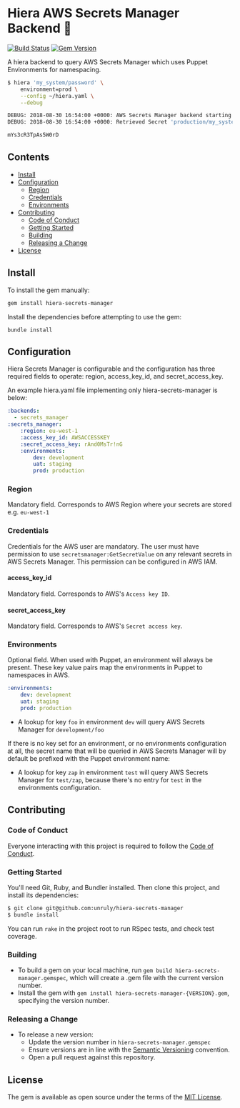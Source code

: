 # Hiera AWS Secrets Manager Backend :key:

[![Build Status](https://travis-ci.org/unruly/hiera-secrets-manager.svg?branch=master)](https://travis-ci.org/unruly/hiera-secrets-manager)
[![Gem Version](https://badge.fury.io/rb/hiera-secrets-manager.svg)](https://badge.fury.io/rb/hiera-secrets-manager)

A hiera backend to query AWS Secrets Manager which uses Puppet Environments for namespacing.

```bash
$ hiera 'my_system/password' \
    environment=prod \
    --config ~/hiera.yaml \
    --debug

DEBUG: 2018-08-30 16:54:00 +0000: AWS Secrets Manager backend starting
DEBUG: 2018-08-30 16:54:00 +0000: Retrieved Secret 'production/my_system/password' with version '2d06f591-ef4c-4e4e-8c6c-5e3668db9180'

mYs3cR3TpAs5W0rD
```

## Contents

- [Install](#install)
- [Configuration](#configuration)
  - [Region](#region)
  - [Credentials](#credentials)
  - [Environments](#environments)
- [Contributing](#contributing)
  - [Code of Conduct](#code-of-conduct)
  - [Getting Started](#getting-started)
  - [Building](#building)
  - [Releasing a Change](#releasing-a-change)
- [License](#license)

## Install

To install the gem manually:

```bash
gem install hiera-secrets-manager
```

Install the dependencies before attempting to use the gem:

```
bundle install
```

## Configuration

Hiera Secrets Manager is configurable and the configuration has three required fields to operate: region, access_key_id, and secret_access_key.

An example hiera.yaml file implementing only hiera-secrets-manager is below:

```yaml
:backends:
  - secrets_manager
:secrets_manager:
    :region: eu-west-1
    :access_key_id: AWSACCESSKEY
    :secret_access_key: rAnd0MsTr!nG
    :environments:
        dev: development
        uat: staging
        prod: production
```

### Region

Mandatory field. Corresponds to AWS Region where your secrets are stored e.g. `eu-west-1`

### Credentials

Credentials for the AWS user are mandatory. The user must have permission to use `secretsmanager:GetSecretValue` on any relevant secrets in AWS Secrets Manager. This permission can be configured in AWS IAM.

#### access_key_id

Mandatory field. Corresponds to AWS's `Access key ID`.

#### secret_access_key

Mandatory field. Corresponds to AWS's `Secret access key`.

### Environments

Optional field. When used with Puppet, an environment will always be present. These key value pairs map the environments in Puppet to namespaces in AWS.

```yaml
:environments:
    dev: development
    uat: staging
    prod: production
```

- A lookup for key `foo` in environment `dev` will query AWS Secrets Manager for `development/foo`

If there is no key set for an environment, or no environments configuration at all, the secret name that will be queried in AWS Secrets Manager will by default  be prefixed with the Puppet environment name:

- A lookup for key `zap` in environment `test` will query AWS Secrets Manager for `test/zap`, because there's no entry for `test` in the environments configuration.

## Contributing

### Code of Conduct

Everyone interacting with this project is required to follow the [Code of Conduct](./CODE_OF_CONDUCT.md).

### Getting Started

You'll need Git, Ruby, and Bundler installed. 
Then clone this project, and install its dependencies:

```bash
$ git clone git@github.com:unruly/hiera-secrets-manager
$ bundle install
```

You can run `rake` in the project root to run RSpec tests, and check test coverage.

### Building

- To build a gem on your local machine, run `gem build hiera-secrets-manager.gemspec`, which will create a .gem file with the current version number.
- Install the gem with `gem install hiera-secrets-manager-{VERSION}.gem`, specifying the version number.

### Releasing a Change

- To release a new version:
  - Update the version number in `hiera-secrets-manager.gemspec`
  - Ensure versions are in line with the [Semantic Versioning](https://semver.org/) convention.
  - Open a pull request against this repository.

## License

The gem is available as open source under the terms of the [MIT License](./LICENSE.md).
